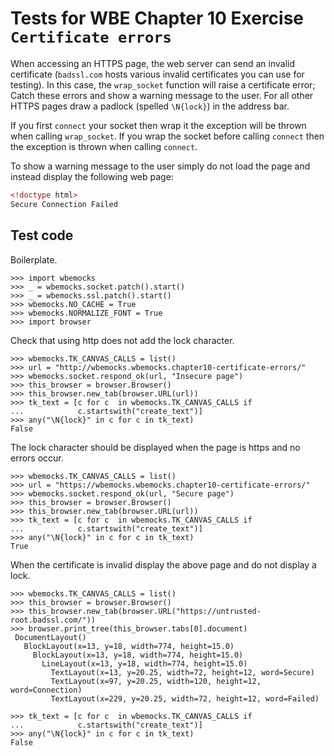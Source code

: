 Tests for WBE Chapter 10 Exercise `Certificate errors`
============================================

When accessing an HTTPS page, the web server can send an invalid
certificate (`badssl.com` hosts various invalid certificates you can
use for testing). In this case, the `wrap_socket` function will raise
a certificate error; Catch these errors and show a warning message to
the user. For all other HTTPS pages draw a padlock (spelled
`\N{lock}`) in the address bar.


If you first `connect` your socket then wrap it the exception will be
thrown when calling `wrap_socket`. If you wrap the socket before calling
`connect` then the exception is thrown when calling `connect`.

To show a warning message to the user simply do not load the page and
instead display the following web page:

```html
<!doctype html>
Secure Connection Failed
```

Test code
---------

Boilerplate.

    >>> import wbemocks
    >>> _ = wbemocks.socket.patch().start()
    >>> _ = wbemocks.ssl.patch().start()
    >>> wbemocks.NO_CACHE = True
    >>> wbemocks.NORMALIZE_FONT = True
    >>> import browser

Check that using http does not add the lock character.

    >>> wbemocks.TK_CANVAS_CALLS = list()
    >>> url = "http://wbemocks.wbemocks.chapter10-certificate-errors/"
    >>> wbemocks.socket.respond_ok(url, "Insecure page")
    >>> this_browser = browser.Browser()
    >>> this_browser.new_tab(browser.URL(url))
    >>> tk_text = [c for c  in wbemocks.TK_CANVAS_CALLS if
    ...            c.startswith("create_text")]
    >>> any("\N{lock}" in c for c in tk_text)
    False


The lock character should be displayed when the page is https and no errors
    occur.

    >>> wbemocks.TK_CANVAS_CALLS = list()
    >>> url = "https://wbemocks.wbemocks.chapter10-certificate-errors/"
    >>> wbemocks.socket.respond_ok(url, "Secure page")
    >>> this_browser = browser.Browser()
    >>> this_browser.new_tab(browser.URL(url))
    >>> tk_text = [c for c  in wbemocks.TK_CANVAS_CALLS if
    ...            c.startswith("create_text")]
    >>> any("\N{lock}" in c for c in tk_text)
    True


When the certificate is invalid display the above page and do not display a
    lock.

    >>> wbemocks.TK_CANVAS_CALLS = list()
    >>> this_browser = browser.Browser()
    >>> this_browser.new_tab(browser.URL("https://untrusted-root.badssl.com/"))
    >>> browser.print_tree(this_browser.tabs[0].document)
     DocumentLayout()
       BlockLayout(x=13, y=18, width=774, height=15.0)
         BlockLayout(x=13, y=18, width=774, height=15.0)
           LineLayout(x=13, y=18, width=774, height=15.0)
             TextLayout(x=13, y=20.25, width=72, height=12, word=Secure)
             TextLayout(x=97, y=20.25, width=120, height=12, word=Connection)
             TextLayout(x=229, y=20.25, width=72, height=12, word=Failed)

    >>> tk_text = [c for c  in wbemocks.TK_CANVAS_CALLS if
    ...            c.startswith("create_text")]
    >>> any("\N{lock}" in c for c in tk_text)
    False

